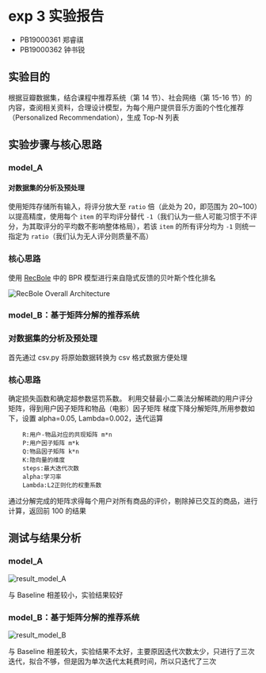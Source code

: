 # exp 3 实验报告

- PB19000361 郑睿祺
- PB19000362 钟书锐

## 实验目的

根据豆瓣数据集，结合课程中推荐系统（第 14 节）、社会网络（第 15-16 节）的内容，查阅相关资料，合理设计模型，为每个用户提供音乐方面的个性化推荐（Personalized Recommendation），生成 Top-N 列表

## 实验步骤与核心思路

### model_A

#### 对数据集的分析及预处理

使用矩阵存储所有输入，将评分放大至 `ratio` 倍（此处为 20，即范围为 20~100）以提高精度，使用每个 `item` 的平均评分替代 `-1`（我们认为一些人可能习惯于不评分，为其取评分的平均数不影响整体格局），若该 `item` 的所有评分均为 `-1` 则统一指定为 `ratio`（我们认为无人评分则质量不高）

### 核心思路

使用 [RecBole](https://recbole.io/cn/index.html) 中的 BPR 模型进行来自隐式反馈的贝叶斯个性化排名

![RecBole Overall Architecture](https://raw.githubusercontent.com/RUCAIBox/RecBole/master/asset/framework.png)

### model_B：基于矩阵分解的推荐系统

### 对数据集的分析及预处理

首先通过 csv.py 将原始数据转换为 csv 格式数据方便处理

### 核心思路

确定损失函数和确定超参数惩罚系数。
利用交替最小二乘法分解稀疏的用户评分矩阵，得到用户因子矩阵和物品（电影）因子矩阵
梯度下降分解矩阵,所用参数如下，设置 alpha=0.05, Lambda=0.002，迭代运算

```
    R:用户-物品对应的共现矩阵 m*n
    P:用户因子矩阵 m*k
    Q:物品因子矩阵 k*n
    K:隐向量的维度
    steps:最大迭代次数
    alpha:学习率
    Lambda:L2正则化的权重系数
```

通过分解完成的矩阵求得每个用户对所有商品的评价，剔除掉已交互的商品，进行计算，返回前 100 的结果

## 测试与结果分析

### model_A

![result_model_A](submit/best_result_model_A.png)

与 Baseline 相差较小，实验结果较好

### model_B：基于矩阵分解的推荐系统

![result_model_B](submit/best_result_model_B.png)

与 Baseline 相差较大，实验结果不太好，主要原因迭代次数太少，只进行了三次迭代，拟合不够，但是因为单次迭代太耗费时间，所以只迭代了三次
